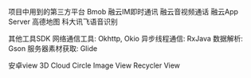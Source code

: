 
项目中用到的第三方平台
Bmob
融云IM即时通讯
融云音视频通话
融云App Server
高德地图
科大讯飞语音识别

其他工具SDK
网络通信工具: Okhttp, Okio
异步线程通信: RxJava
数据解析: Gson
服务器素材获取: Glide
 
安卓view
3D Cloud
Circle Image View
Recycler View
